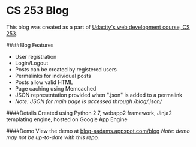 CS 253 Blog
===========
This blog was created as a part of <a href="https://www.udacity.com/course/cs253">Udacity's web development course, CS 253</a>.

####Blog Features
- User registration
- Login/Logout
- Posts can be created by registered users
- Permalinks for individual posts
- Posts allow valid HTML
- Page caching using Memcached
- JSON representation provided when ".json" is added to a permalink
- *Note: JSON for main page is accessed through /blog/.json/*

####Details
Created using Python 2.7, webapp2 framework, Jinja2 templating engine, hosted on Google App Engine

####Demo
View the demo at <a href="http://blog-aadams.appspot.com/blog">blog-aadams.appspot.com/blog</a>
*Note: demo may not be up-to-date with this repo.*
